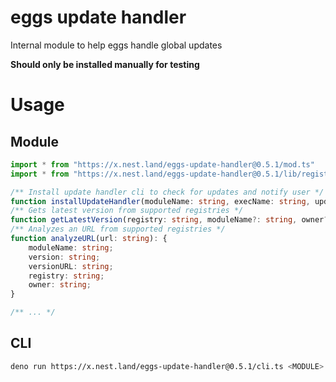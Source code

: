 # eggs update handler

Internal module to help eggs handle global updates

**Should only be installed manually for testing**

# Usage

## Module

```ts
import * from "https://x.nest.land/eggs-update-handler@0.5.1/mod.ts"
import * from "https://x.nest.land/eggs-update-handler@0.5.1/lib/registries.ts"

/** Install update handler cli to check for updates and notify user */
function installUpdateHandler(moduleName: string, execName: string, updateCheckInterval?: number): Promise<void>
/** Gets latest version from supported registries */
function getLatestVersion(registry: string, moduleName?: string, owner?: string): Promise<string>
/** Analyzes an URL from supported registries */
function analyzeURL(url: string): {
    moduleName: string;
    version: string;
    versionURL: string;
    registry: string;
    owner: string;
}

/** ... */
```

## CLI

```bash
deno run https://x.nest.land/eggs-update-handler@0.5.1/cli.ts <MODULE> <UPDATE_CHECK_INTERVAL> [ARGS...]
```
